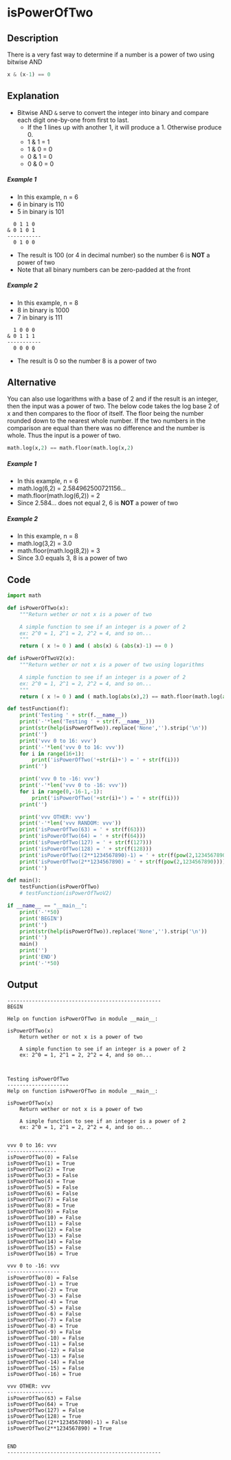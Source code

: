 # isPowerOfTwo

## Description
There is a very fast way to determine if a number is a power of two using bitwise AND

```python
x & (x-1) == 0
```

## Explanation
* Bitwise AND `&` serve to convert the integer into binary and compare each digit one-by-one from first to last.
  * If the 1 lines up with another 1, it will produce a 1. Otherwise produce 0.
  * 1 & 1 = 1
  * 1 & 0 = 0
  * 0 & 1 = 0
  * 0 & 0 = 0

##### Example 1
* In this example, n = 6
* 6 in binary is 110
* 5 in binary is 101
```
  0 1 1 0
& 0 1 0 1
-----------
  0 1 0 0
```
* The result is 100 (or 4 in decimal number) so the number 6 is **NOT** a power of two
* Note that all binary numbers can be zero-padded at the front

##### Example 2
* In this example, n = 8
* 8 in binary is 1000
* 7 in binary is 111
```
  1 0 0 0
& 0 1 1 1
-----------
  0 0 0 0
```
* The result is 0 so the number 8 is a power of two

## Alternative
You can also use logarithms with a base of 2 and if the result is an integer, then the input was a power of two. The below code takes the log base 2 of x and then compares to the floor of itself. The floor being the number rounded down to the nearest whole number. If the two numbers in the comparison are equal than there was no difference and the number is whole. Thus the input is a power of two.

```python
math.log(x,2) == math.floor(math.log(x,2)
```

##### Example 1
* In this example, n = 6
* math.log(6,2) = 2.584962500721156...
* math.floor(math.log(6,2)) = 2
* Since 2.584... does not equal 2, 6 is **NOT** a power of two

##### Example 2
* In this example, n = 8
* math.log(3,2) = 3.0
* math.floor(math.log(8,2)) = 3
* Since 3.0 equals 3, 8 is a power of two

## Code
```python
import math

def isPowerOfTwo(x):
    """Return wether or not x is a power of two

    A simple function to see if an integer is a power of 2
    ex: 2^0 = 1, 2^1 = 2, 2^2 = 4, and so on...
    """
    return ( x != 0 ) and ( abs(x) & (abs(x)-1) == 0 )

def isPowerOfTwoV2(x):
    """Return wether or not x is a power of two using logarithms

    A simple function to see if an integer is a power of 2
    ex: 2^0 = 1, 2^1 = 2, 2^2 = 4, and so on...
    """
    return ( x != 0 ) and ( math.log(abs(x),2) == math.floor(math.log(abs(x),2)) )

def testFunction(f):
    print('Testing ' + str(f.__name__))
    print('-'*len('Testing ' + str(f.__name__)))
    print(str(help(isPowerOfTwo)).replace('None','').strip('\n'))
    print('')
    print('vvv 0 to 16: vvv')
    print('-'*len('vvv 0 to 16: vvv'))
    for i in range(16+1):
        print('isPowerOfTwo('+str(i)+') = ' + str(f(i)))
    print('')

    print('vvv 0 to -16: vvv')
    print('-'*len('vvv 0 to -16: vvv'))
    for i in range(0,-16-1,-1):
        print('isPowerOfTwo('+str(i)+') = ' + str(f(i)))
    print('')

    print('vvv OTHER: vvv')
    print('-'*len('vvv RANDOM: vvv'))
    print('isPowerOfTwo(63) = ' + str(f(63)))
    print('isPowerOfTwo(64) = ' + str(f(64)))
    print('isPowerOfTwo(127) = ' + str(f(127)))
    print('isPowerOfTwo(128) = ' + str(f(128)))
    print('isPowerOfTwo((2**1234567890)-1) = ' + str(f(pow(2,1234567890)-1)))
    print('isPowerOfTwo(2**1234567890) = ' + str(f(pow(2,1234567890))))
    print('')

def main():
    testFunction(isPowerOfTwo)
    # testFunction(isPowerOfTwoV2)

if __name__ == "__main__":
    print('-'*50)
    print('BEGIN')
    print('')
    print(str(help(isPowerOfTwo)).replace('None','').strip('\n'))
    print('')
    main()
    print('')
    print('END')
    print('-'*50)
```

## Output

```
--------------------------------------------------
BEGIN

Help on function isPowerOfTwo in module __main__:

isPowerOfTwo(x)
    Return wether or not x is a power of two

    A simple function to see if an integer is a power of 2
    ex: 2^0 = 1, 2^1 = 2, 2^2 = 4, and so on...



Testing isPowerOfTwo
--------------------
Help on function isPowerOfTwo in module __main__:

isPowerOfTwo(x)
    Return wether or not x is a power of two

    A simple function to see if an integer is a power of 2
    ex: 2^0 = 1, 2^1 = 2, 2^2 = 4, and so on...


vvv 0 to 16: vvv
----------------
isPowerOfTwo(0) = False
isPowerOfTwo(1) = True
isPowerOfTwo(2) = True
isPowerOfTwo(3) = False
isPowerOfTwo(4) = True
isPowerOfTwo(5) = False
isPowerOfTwo(6) = False
isPowerOfTwo(7) = False
isPowerOfTwo(8) = True
isPowerOfTwo(9) = False
isPowerOfTwo(10) = False
isPowerOfTwo(11) = False
isPowerOfTwo(12) = False
isPowerOfTwo(13) = False
isPowerOfTwo(14) = False
isPowerOfTwo(15) = False
isPowerOfTwo(16) = True

vvv 0 to -16: vvv
-----------------
isPowerOfTwo(0) = False
isPowerOfTwo(-1) = True
isPowerOfTwo(-2) = True
isPowerOfTwo(-3) = False
isPowerOfTwo(-4) = True
isPowerOfTwo(-5) = False
isPowerOfTwo(-6) = False
isPowerOfTwo(-7) = False
isPowerOfTwo(-8) = True
isPowerOfTwo(-9) = False
isPowerOfTwo(-10) = False
isPowerOfTwo(-11) = False
isPowerOfTwo(-12) = False
isPowerOfTwo(-13) = False
isPowerOfTwo(-14) = False
isPowerOfTwo(-15) = False
isPowerOfTwo(-16) = True

vvv OTHER: vvv
---------------
isPowerOfTwo(63) = False
isPowerOfTwo(64) = True
isPowerOfTwo(127) = False
isPowerOfTwo(128) = True
isPowerOfTwo((2**1234567890)-1) = False
isPowerOfTwo(2**1234567890) = True


END
--------------------------------------------------
```
